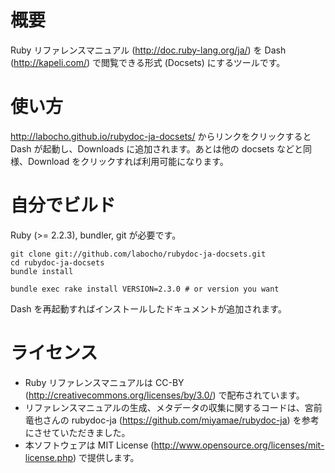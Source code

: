# 概要

Ruby リファレンスマニュアル (http://doc.ruby-lang.org/ja/) を Dash (http://kapeli.com/) で閲覧できる形式 (Docsets) にするツールです。

# 使い方

http://labocho.github.io/rubydoc-ja-docsets/ からリンクをクリックすると Dash が起動し、Downloads に追加されます。あとは他の docsets などと同様、Download をクリックすれば利用可能になります。

# 自分でビルド

Ruby (>= 2.2.3), bundler, git が必要です。

    git clone git://github.com/labocho/rubydoc-ja-docsets.git
    cd rubydoc-ja-docsets
    bundle install

    bundle exec rake install VERSION=2.3.0 # or version you want

Dash を再起動すればインストールしたドキュメントが追加されます。

# ライセンス

- Ruby リファレンスマニュアルは CC-BY (http://creativecommons.org/licenses/by/3.0/) で配布されています。
- リファレンスマニュアルの生成、メタデータの収集に関するコードは、宮前竜也さんの rubydoc-ja (https://github.com/miyamae/rubydoc-ja) を参考にさせていただきました。
- 本ソフトウェアは MIT License (http://www.opensource.org/licenses/mit-license.php) で提供します。
